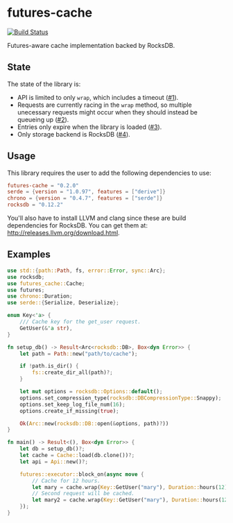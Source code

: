 # futures-cache

[![Build Status](https://travis-ci.org/udoprog/futures-cache.svg?branch=master)](https://travis-ci.org/udoprog/futures-cache)

Futures-aware cache implementation backed by RocksDB.

## State

The state of the library is:
* API is limited to only `wrap`, which includes a timeout ([#1]).
* Requests are currently racing in the `wrap` method, so multiple unecessary requests might occur when they should instead be queueing up ([#2]).
* Entries only expire when the library is loaded ([#3]).
* Only storage backend is RocksDB ([#4]).

[#1]: https://github.com/udoprog/futures-cache/issues/1
[#2]: https://github.com/udoprog/futures-cache/issues/2
[#3]: https://github.com/udoprog/futures-cache/issues/3
[#4]: https://github.com/udoprog/futures-cache/issues/4

## Usage

This library requires the user to add the following dependencies to use:

```toml
futures-cache = "0.2.0"
serde = {version = "1.0.97", features = ["derive"]}
chrono = {version = "0.4.7", features = ["serde"]}
rocksdb = "0.12.2"
```

You'll also have to install LLVM and clang since these are build dependencies for RocksDB.
You can get them at: <http://releases.llvm.org/download.html>.

## Examples

```rust
use std::{path::Path, fs, error::Error, sync::Arc};
use rocksdb;
use futures_cache::Cache;
use futures;
use chrono::Duration;
use serde::{Serialize, Deserialize};

enum Key<'a> {
    /// Cache key for the get_user request.
    GetUser(&'a str),
}

fn setup_db() -> Result<Arc<rocksdb::DB>, Box<dyn Error>> {
    let path = Path::new("path/to/cache");

    if !path.is_dir() {
        fs::create_dir_all(path)?;
    }

    let mut options = rocksdb::Options::default();
    options.set_compression_type(rocksdb::DBCompressionType::Snappy);
    options.set_keep_log_file_num(16);
    options.create_if_missing(true);

    Ok(Arc::new(rocksdb::DB::open(&options, path)?))
}

fn main() -> Result<(), Box<dyn Error>> {
    let db = setup_db()?;
    let cache = Cache::load(db.clone())?;
    let api = Api::new()?;

    futures::executor::block_on(async move {
        // Cache for 12 hours.
        let mary = cache.wrap(Key::GetUser("mary"), Duration::hours(12), api.get_user("mary")).await?;
        // Second request will be cached.
        let mary2 = cache.wrap(Key::GetUser("mary"), Duration::hours(12), api.get_user("mary")).await?;
    });
}
```